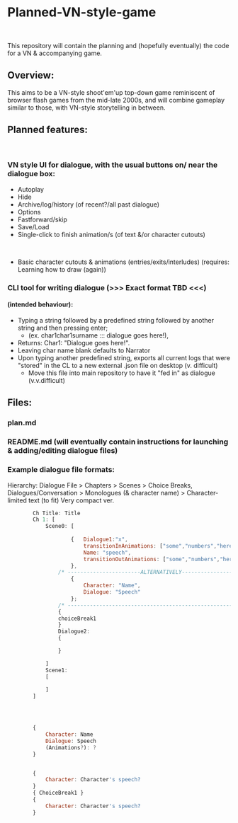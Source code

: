 # Planned-VN-style-game
<br>

This repository will contain the planning and (hopefully eventually) the code for a VN & accompanying game.
<br>

## Overview:
This aims to be a VN-style shoot'em'up top-down game reminiscent of browser flash games from the mid-late 2000s, and will combine gameplay similar to those, with VN-style storytelling in between.
<br>

## Planned features:
<br>

### VN style UI for dialogue, with the usual buttons on/ near the dialogue box:

- Autoplay
- Hide
- Archive/log/history (of recent?/all past dialogue)
- Options
- Fastforward/skip
- Save/Load
- Single-click to finish animation/s (of text &/or character cutouts)
<br>

- Basic character cutouts & animations (entries/exits/interludes) (requires: Learning how to draw (again))

### CLI tool for writing dialogue (>>> Exact format TBD <<<)
#### (intended behaviour): 
- Typing a string followed by a predefined string followed by another string and then pressing enter; 
    + (ex. char1char1surname ::: dialogue goes here!), 
- Returns: Char1: "Dialogue goes here!".
- Leaving char name blank defaults to Narrator
- Upon typing another predefined string, exports all current logs that were "stored" in the CL to a new external .json file on desktop (v. difficult)
    + Move this file into main repository to have it "fed in" as dialogue (v.v.difficult)

## Files:
### plan.md
### README.md (will eventually contain instructions for launching & adding/editing dialogue files)       
### Example dialogue file formats:

Hierarchy:
    Dialogue File > Chapters > Scenes > Choice Breaks, Dialogues/Conversation > Monologues (& character name) > Character-limited text (to fit)
            Very compact ver.

```js
        Ch Title: Title
        Ch 1: [
            Scene0: [
                 
                    {   Dialogue1:"x",
                        transitionInAnimations: ["some","numbers","here"],
                        Name: "speech",
                        transitionOutAnimations: ["some","numbers","here"]
                    },
                /* -----------------------ALTERNATIVELY------------------- */
                    {
                        Character: "Name",
                        Dialogue: "Speech"
                    };
                /* ------------------------------------------------------- */
                {
                choiceBreak1
                }
                Dialogue2: 
                {

                }

            ]
            Scene1:
            [
                
            ]
        ]




        {
            Character: Name
            Dialogue: Speech
            (Animations?): ?
        }


        {
            Character: Character's speech?
        }
        { ChoiceBreak1 }
        {
            Character: Character's speech?
        }
```